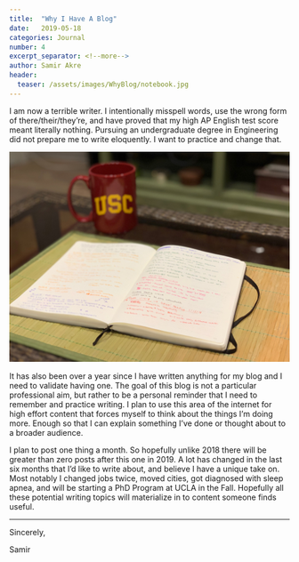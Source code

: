 ```yaml
---
title:  "Why I Have A Blog"
date:   2019-05-18
categories: Journal
number: 4
excerpt_separator: <!--more-->
author: Samir Akre
header:
  teaser: /assets/images/WhyBlog/notebook.jpg
---
```

I am now a terrible writer. I intentionally misspell words, use the wrong form of there/their/they’re, and have proved that my high AP English test score meant literally nothing. Pursuing an undergraduate degree in Engineering did not prepare me to write eloquently. I want to practice and change that.
<!--more-->

![Notebook](/assets/images/WhyBlog/notebook.jpg)

It has also been over a year since I have written anything for my blog and I need to validate having one. The goal of this blog is not a particular professional aim, but rather to be a personal reminder that I need to remember and practice writing. I plan to use this area of the internet for high effort content that forces myself to think about the things I’m doing more. Enough so that I can explain something I’ve done or thought about to a broader audience.

I plan to post one thing a month. So hopefully unlike 2018 there will be greater than zero posts after this one in 2019. A lot has changed in the last six months that I’d like to write about, and believe I have a unique take on. Most notably I changed jobs twice, moved cities, got diagnosed with sleep apnea, and will be starting a PhD Program at UCLA in the Fall. Hopefully all these potential writing topics will materialize in to content someone finds useful. 

---
Sincerely,

Samir

